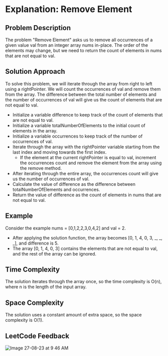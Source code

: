 # Explanation: Remove Element

## Problem Description

The problem "Remove Element" asks us to remove all occurrences of a given value val from an integer array nums in-place. The order of the elements may change, but we need to return the count of elements in nums that are not equal to val.

## Solution Approach

To solve this problem, we will iterate through the array from right to left using a rightPointer. We will count the occurrences of val and remove them from the array. The difference between the total number of elements and the number of occurrences of val will give us the count of elements that are not equal to val.

- Initialize a variable difference to keep track of the count of elements that are not equal to val.
- Initialize a variable totalNumberOfElements to the initial count of elements in the array.
- Initialize a variable occurrences to keep track of the number of occurrences of val.
- Iterate through the array with the rightPointer variable starting from the last index and moving towards the first index.
  - If the element at the current rightPointer is equal to val, increment the occurrences count and remove the element from the array using the remove method.
- After iterating through the entire array, the occurrences count will give us the number of occurrences of val.
- Calculate the value of difference as the difference between totalNumberOfElements and occurrences.
- Return the value of difference as the count of elements in nums that are not equal to val.

## Example

Consider the example nums = [0,1,2,2,3,0,4,2] and val = 2.

- After applying the solution function, the array becomes [0, 1, 4, 0, 3, _, _, _], and difference is 5.
- The array [0, 1, 4, 0, 3] contains the elements that are not equal to val, and the rest of the array can be ignored.

## Time Complexity

The solution iterates through the array once, so the time complexity is O(n), where n is the length of the input array.

## Space Complexity

The solution uses a constant amount of extra space, so the space complexity is O(1).

## LeetCode Feedback
![Image 27-08-23 at 9 46 AM](https://github.com/guilhermemello07/LeetCode-Swift/assets/72673965/2572a9b9-6a23-4f93-8e95-4f2217fdf23c)


